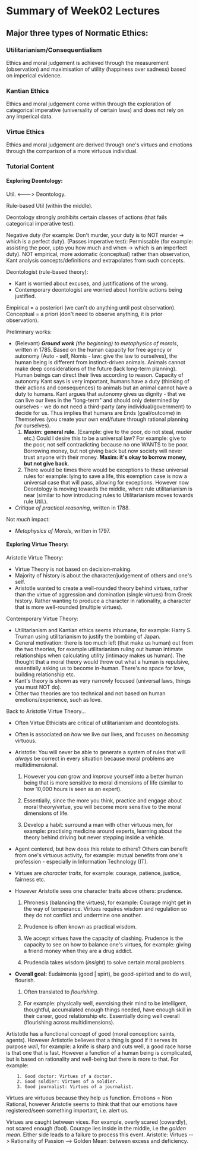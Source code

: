 # Summary of Week02 Lectures

## Major three types of Normatic Ethics:

### Utilitarianism/Consequentialism

Ethics and moral judgement is achieved through the measurement (observation) and maximisation of utility (happiness over sadness) based on imperical evidence.

### Kantian Ethics

Ethics and moral judgement come within through the exploration of categorical imperative (universality of certain laws) and does not rely on any imperical data.

### Virtue Ethics

Ethics and moral judgement are derived through one's virtues and emotions through the comparison of a more virtuous individual.

### Tutorial Content

#### Exploring Deontology:

Util. <---> Deontology.

Rule-based Util (within the middle).

Deontology strongly prohibits certain classes of actions (that fails categorical imperative test).

Negative duty (for example: Don't murder, your duty is to NOT murder -> which is a perfect duty).
(Passes imperative test): Permissable (for example: assisting the poor, upto you how much and when -> which is an imperfect duty).
NOT empirical, more axiomatic (conceptual) rather than observation, Kant analysis concepts/definitions and extrapolates from such concepts.

Deontologist (rule-based theory):

- Kant is worried about excuses, and justifications of the wrong.
- Contemporary deontologist are worried about horrible actions being justified.

Empirical = a posteriori (we can't do anything until post observation).
Conceptual = a priori (don't need to observe anything, it is prior observation).

Preliminary works:

- (Relevant) _**Ground work** (the beginning) to metaphysics of morals_, written in 1785. Based on the human capacity for free agency or autonomy (Auto - self, Nomis - law: give the law to ourselves), the human being is different from instinct-driven animals. Animals cannot make deep considerations of the future (lack long-term planning). Human beings can direct their lives according to reason. Capacity of autonomy Kant says is very important, humans have a duty (thinking of their actions and consequences) to animals but an animal cannot have a duty to humans. Kant argues that autonomy gives us dignity - that we can live our lives in the "long-term" and should only determined by ourselves - we do not need a third-party (any individual/government) to decide for us. Thus implies that humans are Ends (goal/outcome) in Themselves (you create your own end/future through rational planning _for_ ourselves).
  1. **Maxim: general rule.** (Example: give to the poor, do not steal, muder etc.) Could I desire this to be a universal law? For example: give to the poor, not self contradicting because no one WANTS to be poor.
     Borrowing money, but not giving back but now society will never trust anyone with their money. **Maxim: it's okay to borrow money, but not give back**.
  2. There would be times there would be exceptions to these universal rules for example: lying to save a life, this exemption case is now a universal case that will pass, allowing for exceptions. However now Deontology is moving towards the middle, where rule utilitarianism is near (similar to how introducing rules to Utilitarianism moves towards rule Util.).
- _Critique of practical reasoning_, written in 1788.

Not _much_ impact:

- _Metaphysics of Morals_, written in 1797.

#### Exploring Virtue Theory:

Aristotle Virtue Theory:

- Virtue Theory is not based on decision-making.
- Majority of history is about the character/judgement of others and one's self.
- Aristotle wanted to create a well-rounded theory behind virtues, rather than the virtue of aggression and domination (single virtues) from Greek history. Rather wanting to produce a character in rationality, a character that is more well-rounded (multiple virtues).

Contemporary Virtue Theory:

- Utilitarianism and Kantian ethics seems inhumane, for example: Harry S. Truman using utilitarianism to justify the bombing of Japan.
- General motivation: there is too much left (that make us human) out from the two theories, for example utilitarianism ruling out human intimate relationships when calculating utility (intimacy makes us human). The thought that a moral theory would throw out what a human is repulsive, essentially asking us to become in-human. There's no space for love, building relationship etc.
- Kant's theory is shown as very narrowly focused (universal laws, things you must NOT do).
- Other two theories are too technical and not based on human emotions/experience, such as love.

Back to Aristotle Virtue Theory...

- Often Virtue Ethicists are critical of utilitarianism and deontologists.
- Often is associated on _how_ we live our lives, and focuses on _becoming_ virtuous.
- Aristotle: You will never be able to generate a system of rules that will _always_ be correct in every situation because moral problems are multidimensional.

  1. However you _can_ grow and _improve_ yourself into a better human being that is more sensitive to moral dimensions of life (similar to how 10,000 hours is seen as an expert).

  2. Essentially, since the more you think, practice and engage about moral theory/virtue, you will become more sensitive to the moral dimensions of life.

  3. Develop a habit: surround a man with other virtuous men, for example: practising medicine around experts, learning about the theory behind driving but never stepping inside a vehicle.

- Agent centered, but how does this relate to others? Others can benefit from one's virtuous activity, for example: mutual benefits from one's profession - especially in Information Technology (IT).
- Virtues are _character traits_, for example: courage, patience, justice, fairness etc.
- However Aristotle sees one character traits above others: prudence.

  1. Phronesis (balancing the virtues), for example: Courage might get in the way of temperance. Virtues requires wisdom and regulation so they do not conflict and undermine one another.

  2. Prudence is often known as practical wisdom.
  3. We accept virtues have the capacity of clashing. Prudence is the capacity to see on how to balance one's virtues, for example: giving a friend money when they are a drug addict.
  4. Prudencia takes wisdom (_insight_) to solve certain moral problems.

- **Overall goal:** Eudaimonia (good | spirt), be good-spirited and to do well, flourish.

  1. Often translated to _flourishing_.

  2. For example: physically well, exercising their mind to be intelligent, thoughtful, accumalated enough things needed, have enough skill in their career, good relationship etc. Essentially doing well overall (flourishing across multidimensions).

Artistotle has a functional concept of good (moral conception: saints, agents). However Artistotle believes that a thing is good if it serves its purpose _well_, for example: a knife is sharp and cuts well, a good race horse is that one that is fast. However a function of a human being is complicated, but is based on rationality and well-being but there is more to that. For example:

```
    1. Good doctor: Virtues of a doctor.
    2. Good soldier: Virtues of a soldier.
    3. Good journalist: Virtues of a journalist.
```

Virtues are virtuous because they help us function.
Emotions = Non Rational, however Aristotle seems to think that that our emotions have registered/seen something important, i.e. alert us.

Virtues are caught between vices. For example, overly scared (cowardly), not scared enough (fool). Courage lies inside in the middle, i.e the _golden mean_. Either side leads to a failure to process this event.
Aristotle: Virtues --> Rationality of Passion --> Golden Mean: between excess and deficiency.
